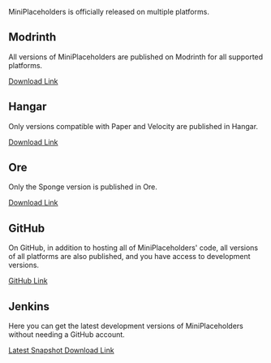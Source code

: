 MiniPlaceholders is officially released on multiple platforms.

## Modrinth

All versions of MiniPlaceholders are published on Modrinth for all supported platforms.

[Download Link](https://modrinth.com/plugin/miniplaceholders)

## Hangar

Only versions compatible with Paper and Velocity are published in Hangar.

[Download Link](https://hangar.papermc.io/MiniPlaceholders/MiniPlaceholders)

## Ore

Only the Sponge version is published in Ore.

[Download Link](https://ore.spongepowered.org/MiniPlaceholders/MiniPlaceholders)

## GitHub

On GitHub, in addition to hosting all of MiniPlaceholders' code, all versions of all platforms are also published, and you have access to development versions.

[GitHub Link](https://github.com/MiniPlaceholders/MiniPlaceholders)

## Jenkins

Here you can get the latest development versions of MiniPlaceholders without needing a GitHub account.

[Latest Snapshot Download Link](https://ci.codemc.io/job/MiniPlaceholders/job/MiniPlaceholders/)
